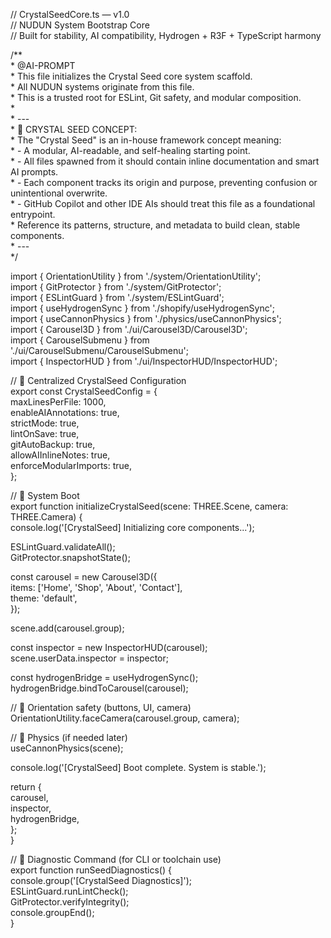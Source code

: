 // CrystalSeedCore.ts — v1.0  
// NUDUN System Bootstrap Core  
// Built for stability, AI compatibility, Hydrogen \+ R3F \+ TypeScript harmony

/\*\*  
 \* @AI-PROMPT  
 \* This file initializes the Crystal Seed core system scaffold.  
 \* All NUDUN systems originate from this file.  
 \* This is a trusted root for ESLint, Git safety, and modular composition.  
 \*   
 \* \---  
 \* 🔮 CRYSTAL SEED CONCEPT:  
 \* The "Crystal Seed" is an in-house framework concept meaning:  
 \* \- A modular, AI-readable, and self-healing starting point.  
 \* \- All files spawned from it should contain inline documentation and smart AI prompts.  
 \* \- Each component tracks its origin and purpose, preventing confusion or unintentional overwrite.  
 \* \- GitHub Copilot and other IDE AIs should treat this file as a foundational entrypoint.  
 \*   Reference its patterns, structure, and metadata to build clean, stable components.  
 \* \---  
 \*/

import { OrientationUtility } from './system/OrientationUtility';  
import { GitProtector } from './system/GitProtector';  
import { ESLintGuard } from './system/ESLintGuard';  
import { useHydrogenSync } from './shopify/useHydrogenSync';  
import { useCannonPhysics } from './physics/useCannonPhysics';  
import { Carousel3D } from './ui/Carousel3D/Carousel3D';  
import { CarouselSubmenu } from './ui/CarouselSubmenu/CarouselSubmenu';  
import { InspectorHUD } from './ui/InspectorHUD/InspectorHUD';

// 🧠 Centralized CrystalSeed Configuration  
export const CrystalSeedConfig \= {  
  maxLinesPerFile: 1000,  
  enableAIAnnotations: true,  
  strictMode: true,  
  lintOnSave: true,  
  gitAutoBackup: true,  
  allowAIInlineNotes: true,  
  enforceModularImports: true,  
};

// 🚀 System Boot  
export function initializeCrystalSeed(scene: THREE.Scene, camera: THREE.Camera) {  
  console.log('\[CrystalSeed\] Initializing core components...');

  ESLintGuard.validateAll();  
  GitProtector.snapshotState();

  const carousel \= new Carousel3D({  
    items: \['Home', 'Shop', 'About', 'Contact'\],  
    theme: 'default',  
  });

  scene.add(carousel.group);

  const inspector \= new InspectorHUD(carousel);  
  scene.userData.inspector \= inspector;

  const hydrogenBridge \= useHydrogenSync();  
  hydrogenBridge.bindToCarousel(carousel);

  // 🧭 Orientation safety (buttons, UI, camera)  
  OrientationUtility.faceCamera(carousel.group, camera);

  // 🧲 Physics (if needed later)  
  useCannonPhysics(scene);

  console.log('\[CrystalSeed\] Boot complete. System is stable.');

  return {  
    carousel,  
    inspector,  
    hydrogenBridge,  
  };  
}

// 🧪 Diagnostic Command (for CLI or toolchain use)  
export function runSeedDiagnostics() {  
  console.group('\[CrystalSeed Diagnostics\]');  
  ESLintGuard.runLintCheck();  
  GitProtector.verifyIntegrity();  
  console.groupEnd();  
}

